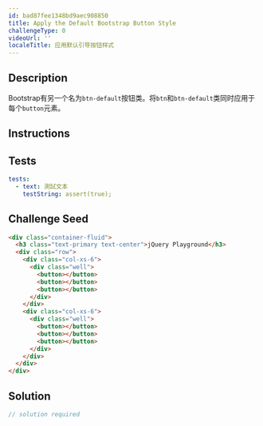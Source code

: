 ```yaml
---
id: bad87fee1348bd9aec908850
title: Apply the Default Bootstrap Button Style
challengeType: 0
videoUrl: ''
localeTitle: 应用默认引导按钮样式
---
```


## Description
<section id="description"> Bootstrap有另一个名为<code>btn-default</code>按钮类。将<code>btn</code>和<code>btn-default</code>类同时应用于每个<code>button</code>元素。 </section>

## Instructions
<section id="instructions">
</section>

## Tests
<section id='tests'>

```yml
tests:
  - text: 測試文本
    testString: assert(true);

```

</section>

## Challenge Seed
<section id='challengeSeed'>

<div id='html-seed'>

```html
<div class="container-fluid">
  <h3 class="text-primary text-center">jQuery Playground</h3>
  <div class="row">
    <div class="col-xs-6">
      <div class="well">
        <button></button>
        <button></button>
        <button></button>
      </div>
    </div>
    <div class="col-xs-6">
      <div class="well">
        <button></button>
        <button></button>
        <button></button>
      </div>
    </div>
  </div>
</div>

```

</div>



</section>

## Solution
<section id='solution'>

```js
// solution required
```
</section>
